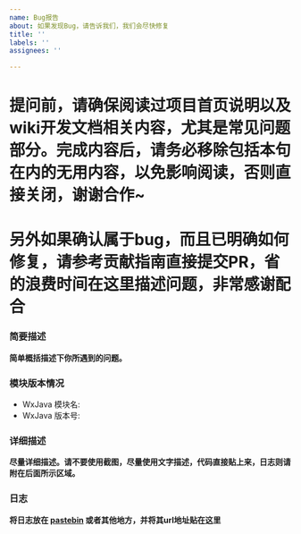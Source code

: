 ```yaml
---
name: Bug报告
about: 如果发现Bug，请告诉我们，我们会尽快修复
title: ''
labels: ''
assignees: ''

---
```


# 提问前，请确保阅读过项目首页说明以及wiki开发文档相关内容，尤其是常见问题部分。完成内容后，请务必移除包括本句在内的无用内容，以免影响阅读，否则直接关闭，谢谢合作~
# 另外如果确认属于bug，而且已明确如何修复，请参考贡献指南直接提交PR，省的浪费时间在这里描述问题，非常感谢配合

### 简要描述
__简单概括描述下你所遇到的问题。__

### 模块版本情况
* WxJava 模块名: 
* WxJava 版本号:

### 详细描述
__尽量详细描述。请不要使用截图，尽量使用文字描述，代码直接贴上来，日志则请附在后面所示区域。__

### 日志
__将日志放在 [pastebin](https://paste.ubuntu.com/) 或者其他地方，并将其url地址贴在这里__
